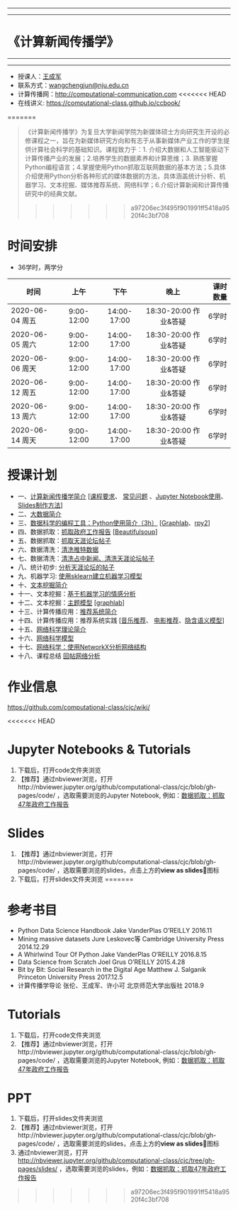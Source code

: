 ***
***
# 《计算新闻传播学》
***
***

- 授课人：[王成军](http://chengjun.github.io)
- 联系方式：wangchengjun@nju.edu.cn
- 计算传播网：http://computational-communication.com
<<<<<<< HEAD
- 在线讲义: https://computational-class.github.io/ccbook/

=======

> 《计算新闻传播学》为复旦大学新闻学院为新媒体硕士方向研究生开设的必修课程之一，旨在为新媒体研究方向和有志于从事新媒体产业工作的学生提供计算社会科学的基础知识。课程致力于：1. 介绍大数据和人工智能驱动下计算传播产业的发展；2.培养学生的数据素养和计算思维；3. 熟练掌握Python编程语言；4.掌握使用Python抓取互联网数据的基本方法；5.具体介绍使用Python分析各种形式的媒体数据的方法，具体涵盖统计分析、机器学习、文本挖掘、媒体推荐系统、网络科学；6.介绍计算新闻和计算传播研究中的经典文献。 
>>>>>>> a97206ec3f495f901991ff5418a9520f4c3bf708

# 时间安排

- 36学时，两学分


| 时间          |  上午         |    下午       |  晚上       | 课时数量   |
| -------------|:-------------:|:-------------:|:-------------:|-----:|
| 2020-06-04 周五 | 9:00-12:00 | 14:00-17:00 |18:30-20:00 作业&答疑 | 6学时|
| 2020-06-05 周六 | 9:00-12:00 | 14:00-17:00 |18:30-20:00 作业&答疑 | 6学时|
| 2020-06-06 周天 | 9:00-12:00 | 14:00-17:00 |18:30-20:00 作业&答疑 | 6学时|
| 2020-06-12 周五 | 9:00-12:00 | 14:00-17:00 |18:30-20:00 作业&答疑 | 6学时|
| 2020-06-13 周六 | 9:00-12:00 | 14:00-17:00 |18:30-20:00 作业&答疑 | 6学时|
| 2020-06-14 周天 | 9:00-12:00 | 14:00-17:00 |18:30-20:00 作业&答疑| 6学时|

# 授课计划

- 一、[计算新闻传播学简介](https://nbviewer.jupyter.org/format/slides/github/computational-class/cjc/blob/gh-pages/code/01.intro2cjc.ipynb#) [[课程要求](https://nbviewer.jupyter.org/format/slides/github/computational-class/cjc/blob/gh-pages/code/0.about2cjc.ipynb#/)、 [常见问题](https://nbviewer.jupyter.org/format/slides/github/computational-class/cjc/blob/gh-pages/code/0.common_questions.ipynb#/) 、[Jupyter Notebook使用](https://nbviewer.jupyter.org/format/slides/github/computational-class/cjc/blob/gh-pages/code/01.jupyter_notebook.ipynb#/)、 [Slides制作方法](https://nbviewer.jupyter.org/format/slides/github/computational-class/cjc/blob/gh-pages/code/01.slides.ipynb#/)]
- 二、[大数据简介 ](https://nbviewer.jupyter.org/format/slides/github/computational-class/cjc/blob/gh-pages/code/02.bigdata.ipynb#/)
- 三、[数据科学的编程工具：Python使用简介（3h）](https://nbviewer.jupyter.org/format/slides/github/computational-class/cjc/blob/gh-pages/code/03.python_intro.ipynb#/) [[Graphlab](https://nbviewer.jupyter.org/format/slides/github/computational-class/cjc/blob/gh-pages/code/03.graphlab.ipynb#/)、[rpy2](https://nbviewer.jupyter.org/format/slides/github/computational-class/cjc/blob/gh-pages/code/03.rpy2.ipynb#/)]
- 四、数据抓取：[抓取政府工作报告](https://nbviewer.jupyter.org/format/slides/github/computational-class/cjc/blob/gh-pages/code/04.PythonCrawlerGovernmentReport.ipynb#/) [[Beautifulsoup](https://nbviewer.jupyter.org/format/slides/github/computational-class/cjc/blob/gh-pages/code/04.PythonCrawler_beautifulsoup.ipynb#/)]
- 五、数据抓取：[抓取天涯论坛帖子](https://nbviewer.jupyter.org/format/slides/github/computational-class/cjc/blob/gh-pages/code/05.PythonCrawler_tianya_threads.ipynb#/)
- 六、数据清洗：[清洗推特数据](https://nbviewer.jupyter.org/format/slides/github/computational-class/cjc/blob/gh-pages/code/06.data_cleaning_Tweets.ipynb#/)
- 七、数据清洗：[清洗占中新闻、清洗天涯论坛帖子](https://nbviewer.jupyter.org/format/slides/github/computational-class/cjc/blob/gh-pages/code/07.data_cleaning_occupy_central_news.ipynb#/)
- 八、统计初步: [分析天涯论坛的帖子](https://nbviewer.jupyter.org/format/slides/github/computational-class/cjc/blob/gh-pages/code/08.analyzing_tianya_thread_network.ipynb#/)
- 九、机器学习: [使用sklearn建立机器学习模型](https://nbviewer.jupyter.org/format/slides/github/computational-class/cjc/blob/gh-pages/code/09.01-machine-learning-with-sklearn.html#/)
- 十、[文本挖掘简介](https://nbviewer.jupyter.org/format/slides/github/computational-class/cjc/blob/gh-pages/code/10.text_minning_gov_report.ipynb#/)
- 十一、文本挖掘：[基于机器学习的情感分析](https://nbviewer.jupyter.org/format/slides/github/computational-class/cjc/blob/gh-pages/code/11.sentiment_classifier.ipynb#/)
- 十二、文本挖掘：[主题模型](https://nbviewer.jupyter.org/format/slides/github/computational-class/cjc/blob/gh-pages/code/12.topic_models.ipynb#/) [[graphlab](https://nbviewer.jupyter.org/format/slides/github/computational-class/cjc/blob/gh-pages/code/12.topic-models-with-graphlab.ipynb#/)]
- 十三、计算传播应用：[推荐系统简介](https://nbviewer.jupyter.org/format/slides/github/computational-class/cjc/blob/gh-pages/code/13.recsys_intro.ipynb#/)
- 十四、计算传播应用：推荐系统实践 [[音乐推荐](https://nbviewer.jupyter.org/format/slides/github/computational-class/cjc/blob/gh-pages/code/14.millionsong.ipynb#/)、 [电影推荐](https://nbviewer.jupyter.org/format/slides/github/computational-class/cjc/blob/gh-pages/code/14.movielens_recommendation-systems.ipynb#/)、[隐含语义模型](https://nbviewer.jupyter.org/format/slides/github/computational-class/cjc/blob/gh-pages/code/14.matrix-factorization-demo.ipynb#/)]
- 十五、[网络科学理论简介](https://nbviewer.jupyter.org/format/slides/github/computational-class/cjc/blob/gh-pages/code/15.network_science_intro.ipynb#/)
- 十六、[网络科学模型](https://nbviewer.jupyter.org/format/slides/github/computational-class/cjc/blob/gh-pages/code/16.network_science_models.ipynb#/)
- 十七、[网络科学：使用NetworkX分析网络结构](https://nbviewer.jupyter.org/format/slides/github/computational-class/cjc/blob/gh-pages/code/17.networkx.ipynb#/)
- 十八、课程总结 [回帖网络分析](https://nbviewer.jupyter.org/format/slides/github/computational-class/cjc/blob/gh-pages/code/18.network_analysis_of_tianya_bbs.ipynb#/)

# 作业信息

https://github.com/computational-class/cjc/wiki/

<<<<<<< HEAD
# Jupyter Notebooks & Tutorials
1. 下载后，打开code文件夹浏览
2. 【推荐】通过nbviewer浏览，打开http://nbviewer.jupyter.org/github/computational-class/cjc/blob/gh-pages/code/ ，选取需要浏览的Jupyter Notebook, 例如：[数据抓取：抓取47年政府工作报告](http://nbviewer.jupyter.org/github/computational-class/cjc/blob/gh-pages/code/04.PythonCrawlerGovernmentReport.ipynb)

# Slides
1. 【推荐】通过nbviewer浏览，打开http://nbviewer.jupyter.org/github/computational-class/cjc/blob/gh-pages/code/ ，选取需要浏览的slides，点击上方的**view as slides**🎁图标
2. 下载后，打开slides文件夹浏览
=======
# 参考书目

- Python Data Science Handbook	Jake VanderPlas O’REILLY	2016.11
- Mining massive datasets	Jure Leskovec等	Cambridge University Press 2014.12.29
- A Whirlwind Tour Of Python	Jake VanderPlas O’REILLY	2016.8.15
- Data Science from Scratch	Joel Grus	O’REILLY	2015.4.28
- Bit by Bit: Social Research in the Digital Age	Matthew J. Salganik	Princeton University Press	2017.12.5
- 计算传播学导论	张伦、王成军、许小可	北京师范大学出版社	2018.9


# Tutorials
1. 下载后，打开code文件夹浏览
2. 【推荐】通过nbviewer浏览，打开http://nbviewer.jupyter.org/github/computational-class/cjc/blob/gh-pages/code/ ，选取需要浏览的Jupyter Notebook, 例如：[数据抓取：抓取47年政府工作报告](http://nbviewer.jupyter.org/github/computational-class/cjc/blob/gh-pages/code/04.PythonCrawlerGovernmentReport.ipynb)

# PPT
1. 下载后，打开slides文件夹浏览
2. 【推荐】通过nbviewer浏览，打开http://nbviewer.jupyter.org/github/computational-class/cjc/blob/gh-pages/code/ ，选取需要浏览的slides，点击上方的**view as slides**🎁图标
3. 通过nbviewer浏览，打开 http://nbviewer.jupyter.org/github/computational-class/cjc/tree/gh-pages/slides/ ，选取需要浏览的slides，例如：[数据抓取：抓取47年政府工作报告](http://nbviewer.jupyter.org/github/computational-class/cjc/blob/gh-pages/slides/04.PythonCrawlerGovernmentReport.slides.html#/)
>>>>>>> a97206ec3f495f901991ff5418a9520f4c3bf708
